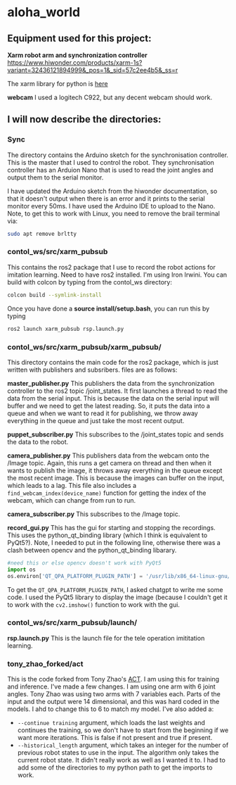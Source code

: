 # aloha_world

## Equipment used for this project:

__Xarm robot arm and synchronization controller__
https://www.hiwonder.com/products/xarm-1s?variant=32436121894999&_pos=1&_sid=57c2ee4b5&_ss=r

The xarm library for python is [here](https://github.com/ccourson/xArmServoController)

__webcam__
I used a logitech C922, but any decent webcam should work.

## I will now describe the directories:

### Sync
The directory contains the Arduino sketch for the synchronisation controller. This is the master that I used to control the robot. They synchronisation controller has an Arduion Nano that is used to read the joint angles and output them to the serial monitor.

I have updated the Arduino sketch from the hiwonder documentation, so that it doesn't output when there is an error and it prints to the serial monitor every 50ms. I have used the Arduino IDE to upload to the Nano. Note, to get this to work with Linux, you need to remove the brail terminal via:

```bash
sudo apt remove brltty
```

### contol_ws/src/xarm_pubsub
This contains the ros2 package that I use to record the robot actions for imitation learning.
Need to have ros2 installed. I'm using Iron Irwini.
You can build with colcon by typing from the contol_ws directory:
```bash
colcon build --symlink-install
```
Once you have done a __source install/setup.bash__, you can run this by typing

```bash
ros2 launch xarm_pubsub rsp.launch.py
```

### contol_ws/src/xarm_pubsub/xarm_pubsub/
This directory contains the main code for the ros2 package, which is just written with publishers and subsribers.
files are as follows:

__master_publisher.py__
This publishers the data from the synchronization controller to the ros2 topic /joint_states. It first launches a thread to read the data from the serial input. This is because the data on the serial input will buffer and we need to get the latest reading. So, it puts the data into a queue and when we want to read it for publishing, we throw away everything in the queue and just take the most recent output. 

__puppet_subscriber.py__
This subscribes to the /joint_states topic and sends the data to the robot.

__camera_publisher.py__
This publishers data from the webcam onto the /Image topic. Again, this runs a get camera on thread and then when it wants to publish the image, it throws away everything in the queue except the most recent image. This is because the images can buffer on the input, which leads to a lag.
This file also includes a `find_webcam_index(device_name)` function for getting the index of the webcam, which can change from run to run.

__camera_subscriber.py__
This subscribes to the /Image topic.

__record_gui.py__
This has the gui for starting and stopping the recordings. This uses the python_qt_binding library (which I think is equivalent to PyQt5?). Note, I needed to put in the following line, otherwise there was a clash between opencv and the python_qt_binding libarary.
```python
#need this or else opencv doesn't work with PyQt5
import os
os.environ['QT_QPA_PLATFORM_PLUGIN_PATH'] = '/usr/lib/x86_64-linux-gnu/qt5/plugins'
```
To get the `QT_QPA_PLATFORM_PLUGIN_PATH`, I asked chatgpt to write me some code.
I used the PyQt5 library to display the image (because I couldn't get it to work with the `cv2.imshow()` function to work with the gui.

###     contol_ws/src/xarm_pubsub/launch/
__rsp.launch.py__ 
This is the launch file for the tele operation imititation learning.

### tony_zhao_forked/act
This is the code forked from Tony Zhao's [ACT](https://github.com/tonyzhaozh/act). I am using this for training and inference.
I've made a few changes. I am using one arm with 6 joint angles. Tony Zhao was using two arms with 7 variables each. Parts of the input and the output were 14 dimensional, and this was hard coded in the models. I ahd to change this to 6 to match my model. 
I've also added a:
* `--continue training` argument, which loads the last weights and continues the training, so we don't have to start from the beginning if we want more iterations. This is false if not present and true if present.
* `--historical_length` argument, which takes an integer for the number of previous robot states to use in the input. The algorithm only takes the current robot state. It didn't really work as well as I wanted it to.
I had to add some of the directories to my python path to get the imports to work.









